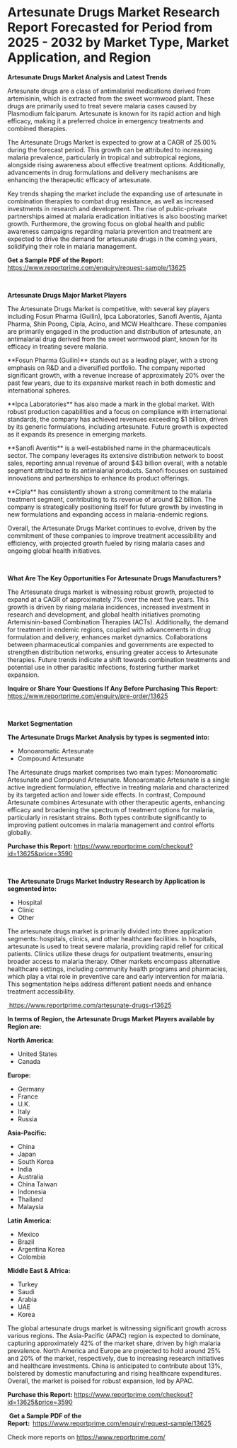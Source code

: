 <p><h1>Artesunate Drugs Market Research Report Forecasted for Period from 2025 -  2032 by Market Type, Market Application, and Region</h1></p><p><strong>Artesunate Drugs Market Analysis and Latest Trends</strong></p>
<p><p>Artesunate drugs are a class of antimalarial medications derived from artemisinin, which is extracted from the sweet wormwood plant. These drugs are primarily used to treat severe malaria cases caused by Plasmodium falciparum. Artesunate is known for its rapid action and high efficacy, making it a preferred choice in emergency treatments and combined therapies.</p><p>The Artesunate Drugs Market is expected to grow at a CAGR of 25.00% during the forecast period. This growth can be attributed to increasing malaria prevalence, particularly in tropical and subtropical regions, alongside rising awareness about effective treatment options. Additionally, advancements in drug formulations and delivery mechanisms are enhancing the therapeutic efficacy of artesunate.</p><p>Key trends shaping the market include the expanding use of artesunate in combination therapies to combat drug resistance, as well as increased investments in research and development. The rise of public-private partnerships aimed at malaria eradication initiatives is also boosting market growth. Furthermore, the growing focus on global health and public awareness campaigns regarding malaria prevention and treatment are expected to drive the demand for artesunate drugs in the coming years, solidifying their role in malaria management.</p></p>
<p><strong>Get a Sample PDF of the Report:&nbsp;</strong> <a href="https://www.reportprime.com/enquiry/request-sample/13625?utm_campaign=2640&utm_medium=2&utm_source=Github&utm_content=ia&utm_term=20032025&utm_id=artesunate-drugs">https://www.reportprime.com/enquiry/request-sample/13625</a></p>
<p>&nbsp;</p>
<p><strong>Artesunate Drugs Major Market Players</strong></p>
<p><p>The Artesunate Drugs Market is competitive, with several key players including Fosun Pharma (Guilin), Ipca Laboratories, Sanofi Aventis, Ajanta Pharma, Shin Poong, Cipla, Acino, and MCW Healthcare. These companies are primarily engaged in the production and distribution of artesunate, an antimalarial drug derived from the sweet wormwood plant, known for its efficacy in treating severe malaria.</p><p>**Fosun Pharma (Guilin)** stands out as a leading player, with a strong emphasis on R&D and a diversified portfolio. The company reported significant growth, with a revenue increase of approximately 20% over the past few years, due to its expansive market reach in both domestic and international spheres. </p><p>**Ipca Laboratories** has also made a mark in the global market. With robust production capabilities and a focus on compliance with international standards, the company has achieved revenues exceeding $1 billion, driven by its generic formulations, including artesunate. Future growth is expected as it expands its presence in emerging markets.</p><p>**Sanofi Aventis** is a well-established name in the pharmaceuticals sector. The company leverages its extensive distribution network to boost sales, reporting annual revenue of around $43 billion overall, with a notable segment attributed to its antimalarial products. Sanofi focuses on sustained innovations and partnerships to enhance its product offerings.</p><p>**Cipla** has consistently shown a strong commitment to the malaria treatment segment, contributing to its revenue of around $2 billion. The company is strategically positioning itself for future growth by investing in new formulations and expanding access in malaria-endemic regions.</p><p>Overall, the Artesunate Drugs Market continues to evolve, driven by the commitment of these companies to improve treatment accessibility and efficiency, with projected growth fueled by rising malaria cases and ongoing global health initiatives.</p></p>
<p>&nbsp;</p>
<p><strong>What Are The Key Opportunities For Artesunate Drugs Manufacturers?</strong></p>
<p><p>The Artesunate drugs market is witnessing robust growth, projected to expand at a CAGR of approximately 7% over the next five years. This growth is driven by rising malaria incidences, increased investment in research and development, and global health initiatives promoting Artemisinin-based Combination Therapies (ACTs). Additionally, the demand for treatment in endemic regions, coupled with advancements in drug formulation and delivery, enhances market dynamics. Collaborations between pharmaceutical companies and governments are expected to strengthen distribution networks, ensuring greater access to Artesunate therapies. Future trends indicate a shift towards combination treatments and potential use in other parasitic infections, fostering further market expansion.</p></p>
<p><strong>Inquire or Share Your Questions If Any Before Purchasing This Report:</strong> <a href="https://www.reportprime.com/enquiry/pre-order/13625?utm_campaign=2640&utm_medium=2&utm_source=Github&utm_content=ia&utm_term=20032025&utm_id=artesunate-drugs">https://www.reportprime.com/enquiry/pre-order/13625</a></p>
<p>&nbsp;</p>
<p><strong>Market Segmentation</strong></p>
<p><strong>The Artesunate Drugs Market Analysis by types is segmented into:</strong></p>
<p><ul><li>Monoaromatic Artesunate</li><li>Compound Artesunate</li></ul></p>
<p><p>The Artesunate drugs market comprises two main types: Monoaromatic Artesunate and Compound Artesunate. Monoaromatic Artesunate is a single active ingredient formulation, effective in treating malaria and characterized by its targeted action and lower side effects. In contrast, Compound Artesunate combines Artesunate with other therapeutic agents, enhancing efficacy and broadening the spectrum of treatment options for malaria, particularly in resistant strains. Both types contribute significantly to improving patient outcomes in malaria management and control efforts globally.</p></p>
<p><strong>Purchase this Report:&nbsp;</strong><a href="https://www.reportprime.com/checkout?id=13625&price=3590&utm_campaign=2640&utm_medium=2&utm_source=Github&utm_content=ia&utm_term=20032025&utm_id=artesunate-drugs">https://www.reportprime.com/checkout?id=13625&price=3590</a></p>
<p>&nbsp;</p>
<p><strong>The Artesunate Drugs Market Industry Research by Application is segmented into:</strong></p>
<p><ul><li>Hospital</li><li>Clinic</li><li>Other</li></ul></p>
<p><p>The artesunate drugs market is primarily divided into three application segments: hospitals, clinics, and other healthcare facilities. In hospitals, artesunate is used to treat severe malaria, providing rapid relief for critical patients. Clinics utilize these drugs for outpatient treatments, ensuring broader access to malaria therapy. Other markets encompass alternative healthcare settings, including community health programs and pharmacies, which play a vital role in preventive care and early intervention for malaria. This segmentation helps address different patient needs and enhance treatment accessibility.</p></p>
<p><a href="https://www.reportprime.com/artesunate-drugs-r13625?utm_campaign=2640&utm_medium=2&utm_source=Github&utm_content=ia&utm_term=20032025&utm_id=artesunate-drugs">&nbsp;https://www.reportprime.com/artesunate-drugs-r13625</a></p>
<p><strong>In terms of Region, the Artesunate Drugs Market Players available by Region are:</strong></p>
<p>
    <p> <strong> North America: </strong>
        <ul>
            <li>United States</li>
            <li>Canada</li>
        </ul>
        </p> 
    <p> <strong> Europe: </strong>
        <ul>
            <li>Germany</li>
            <li>France</li>
            <li>U.K.</li>
            <li>Italy</li>
            <li>Russia</li>
        </ul>
        </p> 
    <p> <strong> Asia-Pacific: </strong>
        <ul>
            <li>China</li>
            <li>Japan</li>
            <li>South Korea</li>
            <li>India</li>
            <li>Australia</li>
            <li>China Taiwan</li>
            <li>Indonesia</li>
            <li>Thailand</li>
            <li>Malaysia</li>
        </ul>
        </p> 
    <p> <strong> Latin America: </strong>
        <ul>
            <li>Mexico</li>
            <li>Brazil</li>
            <li>Argentina Korea</li>
            <li>Colombia</li>
        </ul>
        </p> 
    <p> <strong> Middle East & Africa: </strong>
        <ul>
            <li>Turkey</li>
            <li>Saudi</li>
            <li>Arabia</li>
            <li>UAE</li>
            <li>Korea</li>
        </ul>
    </p>
    </p>
<p><p>The global artesunate drugs market is witnessing significant growth across various regions. The Asia-Pacific (APAC) region is expected to dominate, capturing approximately 42% of the market share, driven by high malaria prevalence. North America and Europe are projected to hold around 25% and 20% of the market, respectively, due to increasing research initiatives and healthcare investments. China is anticipated to contribute about 13%, bolstered by domestic manufacturing and rising healthcare expenditures. Overall, the market is poised for robust expansion, led by APAC.</p></p>
<p><strong>Purchase this Report: </strong><a href="https://www.reportprime.com/checkout?id=13625&price=3590&utm_campaign=2640&utm_medium=2&utm_source=Github&utm_content=ia&utm_term=20032025&utm_id=artesunate-drugs">https://www.reportprime.com/checkout?id=13625&price=3590</a></p>
<p>&nbsp;<strong>Get a Sample PDF of the Report:&nbsp;&nbsp;</strong><a href="https://www.reportprime.com/enquiry/request-sample/13625?utm_campaign=2640&utm_medium=2&utm_source=Github&utm_content=ia&utm_term=20032025&utm_id=artesunate-drugs">https://www.reportprime.com/enquiry/request-sample/13625</a></p>
<p><strong></strong></p>
<p>Check more reports on <a href="https://www.reportprime.com/?utm_campaign=2640&utm_medium=2&utm_source=Github&utm_content=ia&utm_term=20032025&utm_id=artesunate-drugs">https://www.reportprime.com/</a></p>